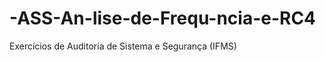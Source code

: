-ASS-An-lise-de-Frequ-ncia-e-RC4
================================

Exercícios de Auditoria de Sistema e Segurança (IFMS)
